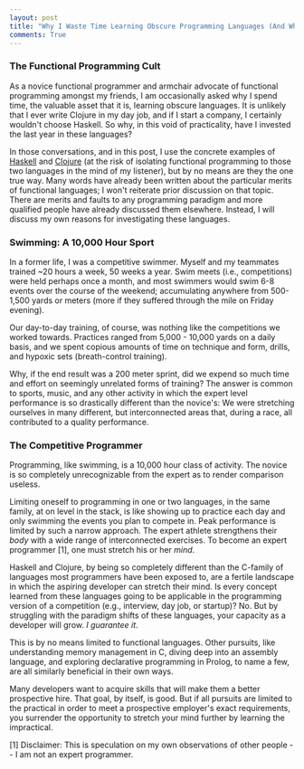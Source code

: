 ```yaml
---
layout: post
title: "Why I Waste Time Learning Obscure Programming Languages (And Why You Should Too)"
comments: True
---
```


### The Functional Programming Cult

As a novice functional programmer and armchair advocate of functional
programming amongst my friends, I am occasionally asked why I spend time, the
valuable asset that it is, learning obscure languages. It is unlikely that I
ever write Clojure in my day job, and if I start a company, I certainly
wouldn't choose Haskell. So why, in this void of practicality, have I invested
the last year in these languages? 

In those conversations, and in this post, I use the concrete examples of
[Haskell](http://clojure.org/) and [Clojure](http://clojure.org/) (at the risk
of isolating functional programming to those two languages in the mind of my
listener), but by no means are they the one true way. Many words have already
been written about the particular merits of functional languages; I won't
reiterate prior discussion on that topic. There are merits and
faults to any programming paradigm and more qualified people have already
discussed them elsewhere. Instead, I will discuss my own reasons for
investigating these languages.

### Swimming: A 10,000 Hour Sport

In a former life, I was a competitive swimmer. Myself and my teammates trained
~20 hours a week, 50 weeks a year. Swim meets (i.e., competitions) were held
perhaps once a month, and most swimmers would swim 6-8 events over the course
of the weekend; accumulating anywhere from 500-1,500 yards or meters (more if
they suffered through the mile on Friday evening).

Our day-to-day training, of course, was nothing like the competitions we worked
towards. Practices ranged from 5,000 - 10,000 yards on a daily basis, and we
spent copious amounts of time on technique and form, drills, and hypoxic sets
(breath-control training).

Why, if the end result was a 200 meter sprint, did we expend so much time and
effort on seemingly unrelated forms of training? The answer is common to
sports, music, and any other activity in which the expert level performance is
so drastically different than the novice's: We were stretching ourselves in
many different, but interconnected areas that, during a race, all contributed
to a quality performance.

### The Competitive Programmer

Programming, like swimming, is a 10,000 hour class of activity. The novice is
so completely unrecognizable from the expert as to render comparison useless.

Limiting oneself to programming in one or two languages, in the same family, at
on level in the stack, is like showing up to practice each day and only
swimming the events you plan to compete in. Peak performance is limited by such
a narrow approach. The expert athlete strengthens their _body_ with a wide
range of interconnected exercises. To become an expert programmer [1], one must
stretch his or her _mind_.

Haskell and Clojure, by being so completely different than the C-family of
languages most programmers have been exposed to, are a fertile landscape in
which the aspiring developer can stretch their mind. Is every concept learned
from these languages going to be applicable in the programming version of a
competition (e.g., interview, day job, or startup)? No. But by struggling with
the paradigm shifts of these languages, your capacity as a developer will grow.
_I guarantee it_.

This is by no means limited to functional languages. Other pursuits, like
understanding memory management in C, diving deep into an assembly language,
and exploring declarative programming in Prolog, to name a few, are all
similarly beneficial in their own ways.

Many developers want to acquire skills that will make them a better prospective
hire. That goal, by itself, is good. But if all pursuits are limited to the
practical in order to meet a prospective employer's exact requirements, you
surrender the opportunity to stretch your mind further by learning the
impractical.

[1] Disclaimer: This is speculation on my own observations of other people -- I
am not an expert programmer.
